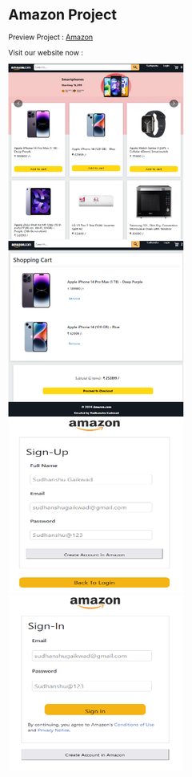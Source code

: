 # Amazon Project

<p>Preview Project : <a href="https://amzon-frontend-2foh.onrender.com"> Amazon </a> </p>

 Visit our website now :

<img src="https://github.com/sudhanshu1919/Amzon_Frontend/blob/main/amazon01.png" alt="Movie 01" width="350" height="350px">

<img src="https://github.com/sudhanshu1919/Amzon_Frontend/blob/main/amazon02.png" alt="Movie 01" width="350" height="350px">

<img src="https://github.com/sudhanshu1919/Amzon_Frontend/blob/main/amazon03.png" alt="Movie 01" width="350" height="350px">

<img src="https://github.com/sudhanshu1919/Amzon_Frontend/blob/main/amazon04.png" alt="Movie 01" width="350" height="350px">
